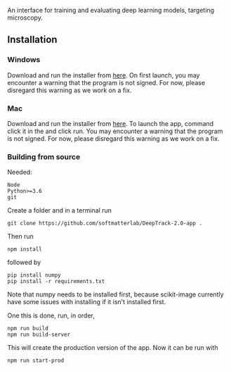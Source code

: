 An interface for training and evaluating deep learning models, targeting microscopy. 

## Installation

### Windows

Download and run the installer from [here](https://github.com/softmatterlab/DeepTrack-2.0-app/releases/latest/download/DeepTrack.exe).
On first launch, you may encounter a warning that the program is not signed. For now, please disregard this warning as we work on a fix.

### Mac

Download and run the installer from [here](https://github.com/softmatterlab/DeepTrack-2.0-app/releases/v0.0.1/download/DeepTrack.dmg).
To launch the app, command click it in the and click run. You may encounter a warning that the program is not signed. For now, please disregard this warning as we work on a fix.

### Building from source

Needed: 
    
    Node
    Python>=3.6
    git

Create a folder and in a terminal run

    git clone https://github.com/softmatterlab/DeepTrack-2.0-app .
 
Then run
    
    npm install

followed by

    pip install numpy
    pip install -r requirements.txt
    
Note that numpy needs to be installed first, because scikit-image currently have some issues with installing if it isn't installed first.

One this is done, run, in order,

    npm run build
    npm run build-server

This will create the production version of the app. Now it can be run with

    npm run start-prod
